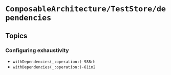 # ``ComposableArchitecture/TestStore/dependencies``

## Topics

### Configuring exhaustivity

- ``withDependencies(_:operation:)-988rh``
- ``withDependencies(_:operation:)-61in2``
